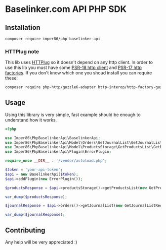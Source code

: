 # Baselinker.com API PHP SDK

## Installation
```sh
composer require imper86/php-baselinker-api
```

### HTTPlug note
This lib uses [HTTPlug](https://github.com/php-http/httplug)
so it doesn't depend on any http client. In order to use this
lib you must have some [PSR-18 http client](https://www.php-fig.org/psr/psr-18)
and [PSR-17 http factories](https://www.php-fig.org/psr/psr-17).
If you don't know which one you shoud install you can require
these:

```sh
composer require php-http/guzzle6-adapter http-interop/http-factory-guzzle
```

## Usage

Using this library is very simple, fast example should be
enough to understand how it works.

```php
<?php

use Imper86\PhpBaselinkerApi\BaselinkerApi;
use Imper86\PhpBaselinkerApi\Model\Orders\GetJournalList\GetJournalListRequest;
use Imper86\PhpBaselinkerApi\Model\ProductsStorage\GetProductsList\GetProductsListRequest;
use Imper86\PhpBaselinkerApi\Plugin\ErrorPlugin;

require_once __DIR__ . '/vendor/autoload.php';

$token = 'your-api-token';
$api = new BaselinkerApi($token);
$api->addPlugin(new ErrorPlugin());

$productsResponse = $api->productsStorage()->getProductsList(new GetProductsListRequest('bl_1'));

var_dump($productsResponse);

$journalResponse = $api->orders()->getJournalList(new GetJournalListRequest(123456));

var_dump($journalResponse);
```

## Contributing
Any help will be very appreciated :)
